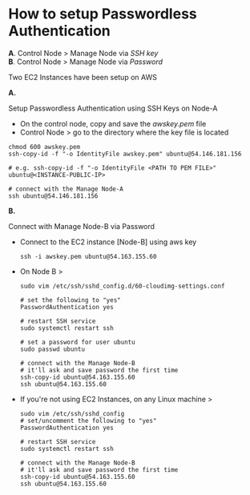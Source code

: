 # How to setup Passwordless Authentication

**A**. Control Node > Manage Node via _SSH key_ <br/>
**B**. Control Node > Manage Node via _Password_

Two EC2 Instances have been setup on AWS

**A.**

Setup Passwordless Authentication using SSH Keys on Node-A

- On the control node, copy and save the _awskey.pem_ file
- Control Node > go to the directory where the key file is located

```
chmod 600 awskey.pem
ssh-copy-id -f "-o IdentityFile awskey.pem" ubuntu@54.146.181.156

# e.g. ssh-copy-id -f "-o IdentityFile <PATH TO PEM FILE>" ubuntu@<INSTANCE-PUBLIC-IP>

# connect with the Manage Node-A
ssh ubuntu@54.146.181.156
```

**B.**

Connect with Manage Node-B via Password

- Connect to the EC2 instance [Node-B] using aws key
  ```
  ssh -i awskey.pem ubuntu@54.163.155.60
  ```
- On Node B >
  ```
  sudo vim /etc/ssh/sshd_config.d/60-cloudimg-settings.conf

  # set the following to "yes"
  PasswordAuthentication yes

  # restart SSH service
  sudo systemctl restart ssh

  # set a password for user ubuntu
  sudo passwd ubuntu

  # connect with the Manage Node-B
  # it'll ask and save password the first time
  ssh-copy-id ubuntu@54.163.155.60
  ssh ubuntu@54.163.155.60
  ```
- If you're not using EC2 Instances, on any Linux machine >
  ```
  sudo vim /etc/ssh/sshd_config
  # set/uncomment the following to "yes"
  PasswordAuthentication yes

  # restart SSH service
  sudo systemctl restart ssh

  # connect with the Manage Node-B
  # it'll ask and save password the first time
  ssh-copy-id ubuntu@54.163.155.60
  ssh ubuntu@54.163.155.60
  ```

